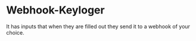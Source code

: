 # Webhook-Keyloger
It has inputs that when they are filled out they send it to a webhook of your choice.
